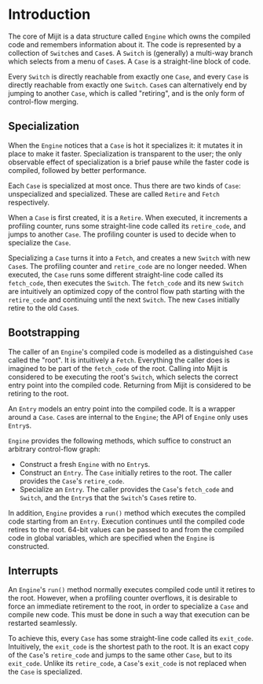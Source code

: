 # Introduction

The core of Mijit is a data structure called `Engine` which owns the compiled code and remembers information about it. The code is represented by a collection of `Switch`es and `Case`s. A `Switch` is (generally) a multi-way branch which selects from a menu of `Case`s. A `Case` is a straight-line block of code.

Every `Switch` is directly reachable from exactly one `Case`, and every `Case` is directly reachable from exactly one `Switch`. `Case`s can alternatively end by jumping to another `Case`, which is called "retiring", and is the only form of control-flow merging.


## Specialization

When the `Engine` notices that a `Case` is hot it specializes it: it mutates it in place to make it faster. Specialization is transparent to the user; the only observable effect of specialization is a brief pause while the faster code is compiled, followed by better performance.

Each `Case` is specialized at most once. Thus there are two kinds of `Case`: unspecialized and specialized. These are called `Retire` and `Fetch` respectively.

When a `Case` is first created, it is a `Retire`. When executed, it increments a profiling counter, runs some straight-line code called its `retire_code`, and jumps to another `Case`. The profiling counter is used to decide when to specialize the `Case`.

Specializing a `Case` turns it into a `Fetch`, and creates a new `Switch` with new `Case`s. The profiling counter and `retire_code` are no longer needed. When executed, the `Case` runs some different straight-line code called its `fetch_code`, then executes the `Switch`. The `fetch_code` and its new `Switch` are intuitively an optimized copy of the control flow path starting with the `retire_code` and continuing until the next `Switch`. The new `Case`s initially retire to the old `Case`s.


## Bootstrapping

The caller of an `Engine`'s compiled code is modelled as a distinguished `Case` called the "root". It is intuitively a `Fetch`. Everything the caller does is imagined to be part of the `fetch_code` of the root. Calling into Mijit is considered to be executing the root's `Switch`, which selects the correct entry point into the compiled code. Returning from Mijit is considered to be retiring to the root.

An `Entry` models an entry point into the compiled code. It is a wrapper around a `Case`. `Case`s are internal to the `Engine`; the API of `Engine` only uses `Entry`s.

`Engine` provides the following methods, which suffice to construct an arbitrary control-flow graph:

 - Construct a fresh `Engine` with no `Entry`s.
 - Construct an `Entry`. The `Case` initially retires to the root. The caller provides the `Case`'s `retire_code`.
 - Specialize an `Entry`. The caller provides the `Case`'s `fetch_code` and `Switch`, and the `Entry`s that the `Switch`'s `Case`s retire to.

In addition, `Engine` provides a `run()` method which executes the compiled code starting from an `Entry`. Execution continues until the compiled code retires to the root. 64-bit values can be passed to and from the compiled code in global variables, which are specified when the `Engine` is constructed.


## Interrupts

An `Engine`'s `run()` method normally executes compiled code until it retires to the root. However, when a profiling counter overflows, it is desirable to force an immediate retirement to the root, in order to specialize a `Case` and compile new code. This must be done in such a way that execution can be restarted seamlessly.

To achieve this, every `Case` has some straight-line code called its `exit_code`. Intuitively, the `exit_code` is the shortest path to the root. It is an exact copy of the `Case`'s `retire_code` and jumps to the same other `Case`, but to its `exit_code`. Unlike its `retire_code`, a `Case`'s `exit_code` is not replaced when the `Case` is specialized.
